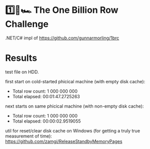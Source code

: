 # 1️⃣🐝🏎️ The One Billion Row Challenge

.NET/C# impl of https://github.com/gunnarmorling/1brc

# Results

test file on HDD.

first start on cold-started phicical machine (with empty disk cache):

- Total row count: 1 000 000 000
- Total elapsed: 00:01:47.2725263

next starts on same phicical machine (with non-empty disk cache):
- Total row count: 1 000 000 000
- Total elapsed: 00:00:02.9519055

util for reset/clear disk cache on Windows (for getting a truly true measurement of time): https://github.com/zamgi/ReleaseStandbyMemoryPages
